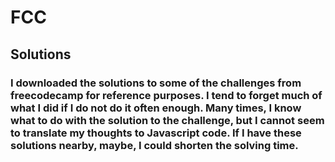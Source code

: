 # FCC

## Solutions

### I downloaded the solutions to some of the challenges from freecodecamp for reference purposes. I tend to forget much of what I did if I do not do it often enough. Many times, I know what to do with the solution to the challenge, but I cannot seem to translate my thoughts to Javascript code. If I have these solutions nearby, maybe, I could shorten the solving time.
